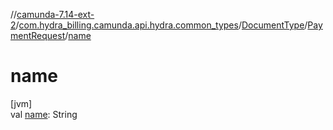 //[camunda-7.14-ext-2](../../../../index.md)/[com.hydra_billing.camunda.api.hydra.common_types](../../index.md)/[DocumentType](../index.md)/[PaymentRequest](index.md)/[name](name.md)

# name

[jvm]\
val [name](name.md): String
